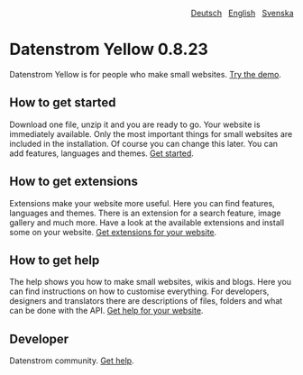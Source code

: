<p align="right"><a href="README-de.md">Deutsch</a> &nbsp; <a href="README.md">English</a> &nbsp; <a href="README-sv.md">Svenska</a></p>

# Datenstrom Yellow 0.8.23

Datenstrom Yellow is for people who make small websites. [Try the demo](https://datenstrom.se/yellow/demo/).

## How to get started

Download one file, unzip it and you are ready to go. Your website is immediately available. Only the most important things for small websites are included in the installation. Of course you can change this later. You can add features, languages and themes. [Get started](https://datenstrom.se/yellow/help/how-to-get-started).

## How to get extensions 

Extensions make your website more useful. Here you can find features, languages and themes. There is an extension for a search feature, image gallery and much more. Have a look at the available extensions and install some on your website. [Get extensions for your website](https://datenstrom.se/yellow/extensions/).

## How to get help

The help shows you how to make small websites, wikis and blogs. Here you can find instructions on how to customise everything. For developers, designers and translators there are descriptions of files, folders and what can be done with the API. [Get help for your website](https://datenstrom.se/yellow/help/).

## Developer

Datenstrom community. [Get help](https://datenstrom.se/yellow/help/).
